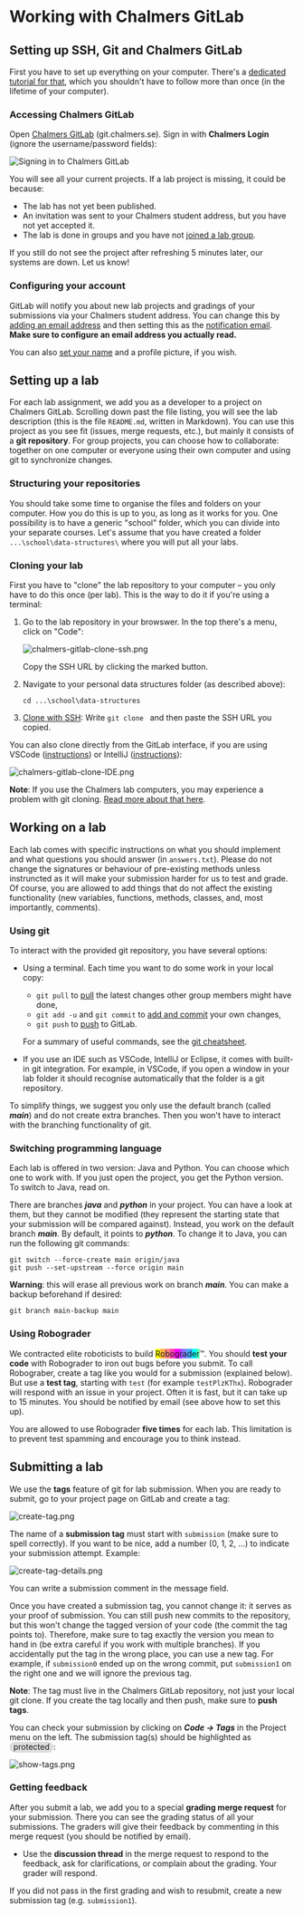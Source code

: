 # Working with Chalmers GitLab

## Setting up SSH, Git and Chalmers GitLab

First you have to set up everything on your computer.
There's a [dedicated tutorial for that](setup-gitlab.md),
which you shouldn't have to follow more than once (in the lifetime of your computer).

### Accessing Chalmers GitLab

Open [Chalmers GitLab](https://git.chalmers.se/dashboard/projects) (git.chalmers.se). Sign in with **Chalmers Login** (ignore the username/password fields):

![Signing in to Chalmers GitLab](img/chalmers-gitlab-sign-in.png)

You will see all your current projects. If a lab project is missing, it could be because:

- The lab has not yet been published.
- An invitation was sent to your Chalmers student address, but you have not yet accepted it.
- The lab is done in groups and you have not [joined a lab group](lab-info.md#joining-a-group).

If you still do not see the project after refreshing 5 minutes later, our systems are down. Let us know!

### Configuring your account

GitLab will notify you about new lab projects and gradings of your submissions via your Chalmers student address. You can change this by [adding an email address](https://git.chalmers.se/-/profile/emails) and then setting this as the [notification email](https://git.chalmers.se/-/profile/notifications). **Make sure to configure an email address you actually read.**

You can also [set your name](https://git.chalmers.se/-/user_settings/profile) and a profile picture, if you wish.

## Setting up a lab

For each lab assignment, we add you as a developer to a project on Chalmers GitLab. Scrolling down past the file listing, you will see the lab description (this is the file `README.md`, written in Markdown). You can use this project as you see fit (issues, merge requests, etc.), but mainly it consists of a **git repository**. For group projects, you can choose how to collaborate: together on one computer or everyone using their own computer and using git to synchronize changes.

### Structuring your repositories

You should take some time to organise the files and folders on your computer.
How you do this is up to you, as long as it works for you.
One possibility is to have a generic "school" folder, which you can divide into your separate courses.
Let's assume that you have created a folder `...\school\data-structures\` where you will put all your labs.


### Cloning your lab

First you have to "clone" the lab repository to your computer – you only have to do this once (per lab).
This is the way to do it if you're using a terminal:

1. Go to the lab repository in your browswer. In the top there's a menu, click on "Code":

    ![chalmers-gitlab-clone-ssh.png](img/chalmers-gitlab-clone-ssh.png)

    Copy the SSH URL by clicking the marked button.

2. Navigate to your personal data structures folder (as described above):

    ```cd ...\school\data-structures```

3. [Clone with SSH](https://git.chalmers.se/help/topics/git/clone.md#clone-with-ssh):
    Write `git clone ` and then paste the SSH URL you copied.

You can also clone directly from the GitLab interface, if you are using
VSCode ([instructions](https://git.chalmers.se/help/topics/git/clone.md#clone-and-open-in-visual-studio-code)) or
IntelliJ ([instructions](https://git.chalmers.se/help/topics/git/clone.md#clone-and-open-in-intellij-idea)):

![chalmers-gitlab-clone-IDE.png](img/chalmers-gitlab-clone-IDE.png)

**Note**: If you use the Chalmers lab computers, you may experience a problem with git cloning. [Read more about that here](setup-gitlab.md#install-git).


## Working on a lab

Each lab comes with specific instructions on what you should implement and what questions you should answer (in `answers.txt`). Please do not change the signatures or behaviour of pre-existing methods unless instruncted as it will make your submission harder for us to test and grade. Of course, you are allowed to add things that do not affect the existing functionality (new variables, functions, methods, classes, and, most importantly, comments).

### Using git

To interact with the provided git repository, you have several options:

- Using a terminal.
  Each time you want to do some work in your local copy:
    - `git pull` to [pull](https://git.chalmers.se/help/topics/git/commands.md#git-pull) the latest changes other group members might have done,
    - `git add -u` and `git commit` to [add and commit](https://git.chalmers.se/help/topics/git/commit.md) your own changes,
    - `git push` to [push](https://git.chalmers.se/help/topics/git/commit.md#send-changes-to-gitlab) to GitLab.

  For a summary of useful commands, see the [git cheatsheet](https://about.gitlab.com/images/press/git-cheat-sheet.pdf).

- If you use an IDE such as VSCode, IntelliJ or Eclipse, it comes with built-in git integration. For example, in VSCode, if you open a window in your lab folder it should recognise automatically that the folder is a git repository.

To simplify things, we suggest you only use the default branch (called ***main***) and do not create extra branches. Then you won't have to interact with the branching functionality of git.

### Switching programming language

Each lab is offered in two version: Java and Python. You can choose which one to work with. If you just open the project, you get the Python version. To switch to Java, read on.

There are branches ***java*** and ***python*** in your project. You can have a look at them, but they cannot be modified (they represent the starting state that your submission will be compared against). Instead, you work on the default branch ***main***. By default, it points to ***python***. To change it to Java, you can run the following git commands:
```
git switch --force-create main origin/java
git push --set-upstream --force origin main
```

**Warning**: this will erase all previous work on branch ***main***. You can make a backup beforehand if desired:
```
git branch main-backup main
```

### Using Robograder

We contracted elite roboticists to build
<span style="background-color: #ffff00;">R</span><span style="background-color: #ffaf40;">o</span><span style="background-color: #ff8080;">b</span><span style="background-color: #ff40af;">o</span><span style="background-color: #ff00ff;">g</span><span style="background-color: #af40ff;">r</span><span style="background-color: #8080ff;">a</span><span style="background-color: #40afff;">d</span><span style="background-color: #00ffff;">e</span><span style="background-color: #4fffaf;">r</span>™.
You should **test your code** with Robograder to iron out bugs before you submit. To call Robograber, create a tag like you would for a submission (explained below). But use a **test tag**, starting with `test` (for example `testPlzKThx`). Robograder will respond with an issue in your project. Often it is fast, but it can take up to 15 minutes. You should be notified by email (see above how to set this up).

You are allowed to use Robograder **five times** for each lab. This limitation is to prevent test spamming and encourage you to think instead.

## Submitting a lab

We use the **tags** feature of git for lab submission. When you are ready to submit, go to your project page on GitLab and create a tag:

![create-tag.png](img/create-tag.png)

The name of a **submission tag** must start with `submission` (make sure to spell correctly). If you want to be nice, add a number (0, 1, 2, …) to indicate your submission attempt. Example:

![create-tag-details.png](img/create-tag-details.png)

You can write a submission comment in the message field.

Once you have created a submission tag, you cannot change it: it serves as your proof of submission. You can still push new commits to the repository, but this won't change the tagged version of your code (the commit the tag points to). Therefore, make sure to tag exactly the version you mean to hand in (be extra careful if you work with multiple branches). If you accidentally put the tag in the wrong place, you can use a new tag. For example, if `submission0` ended up on the wrong commit, put `submission1` on the right one and we will ignore the previous tag.

**Note**: The tag must live in the Chalmers GitLab repository, not just your local git clone. If you create the tag locally and then push, make sure to **push tags**.

You can check your submission by clicking on ***Code → Tags*** in the Project menu on the left. The submission tag(s) should be highlighted as
<span style="background-color: #ddd; padding: 0 7px 2px; border-radius: 10px">protected</span>:

![show-tags.png](img/show-tags.png)

### Getting feedback

After you submit a lab, we add you to a special **grading merge request** for your submission. There you can see the grading status of all your submissions. The graders will give their feedback by commenting in this merge request (you should be notified by email).

- Use the **discussion thread** in the merge request to respond to the feedback, ask for clarifications, or complain about the grading. Your grader will respond.

If you did not pass in the first grading and wish to resubmit, create a new submission tag (e.g. `submission1`).

